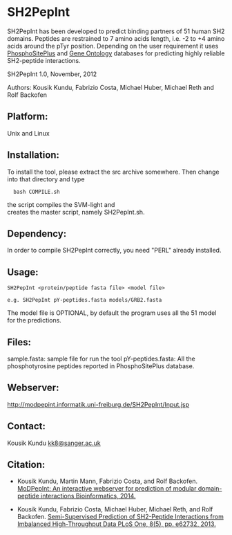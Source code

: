 SH2PepInt
====

SH2PepInt has been developed to predict binding partners of 51 human SH2 domains. Peptides are restrained to 7 amino acids length, i.e. -2 to +4 amino acids around the pTyr position. Depending on the user requirement it uses [PhosphoSitePlus](http://www.phosphosite.org/homeAction.action) and [Gene Ontology](http://www.ebi.ac.uk/QuickGO/) databases for predicting highly reliable SH2-peptide interactions.

SH2PepInt 1.0, November, 2012 

Authors: Kousik Kundu, Fabrizio Costa, Michael Huber, Michael Reth and Rolf Backofen

Platform:
------------

Unix and Linux


Installation:
------------

To install the tool, please extract the src archive somewhere. Then change
into that directory and type
```
  bash COMPILE.sh
```
the script compiles the SVM-light and  
creates the master script, namely SH2PepInt.sh. 




Dependency:
-------------

In order to compile SH2PepInt correctly, you need "PERL" already installed.



Usage:
--------------
```
SH2PepInt <protein/peptide fasta file> <model file>

e.g. SH2PepInt pY-peptides.fasta models/GRB2.fasta
```
The model file is OPTIONAL, by default the program uses all the 51 model for the predictions. 


Files:
-----------------
sample.fasta: sample file for run the tool
pY-peptides.fasta: All the phosphotyrosine peptides reported in PhosphoSitePlus database.


Webserver:
-----------------
http://modpepint.informatik.uni-freiburg.de/SH2PepInt/Input.jsp


Contact: 
-----------------
Kousik Kundu <kk8@sanger.ac.uk>

Citation:
-----------------
* Kousik Kundu, Martin Mann, Fabrizio Costa, and Rolf Backofen.
[MoDPepInt: An interactive webserver for prediction of modular domain-peptide interactions
Bioinformatics, 2014.](https://academic.oup.com/bioinformatics/article-lookup/doi/10.1093/bioinformatics/btu350)

* Kousik Kundu, Fabrizio Costa, Michael Huber, Michael Reth, and Rolf Backofen.
[Semi-Supervised Prediction of SH2-Peptide Interactions from Imbalanced High-Throughput Data
PLoS One, 8(5), pp. e62732, 2013.](http://journals.plos.org/plosone/article?id=10.1371/journal.pone.0062732)




